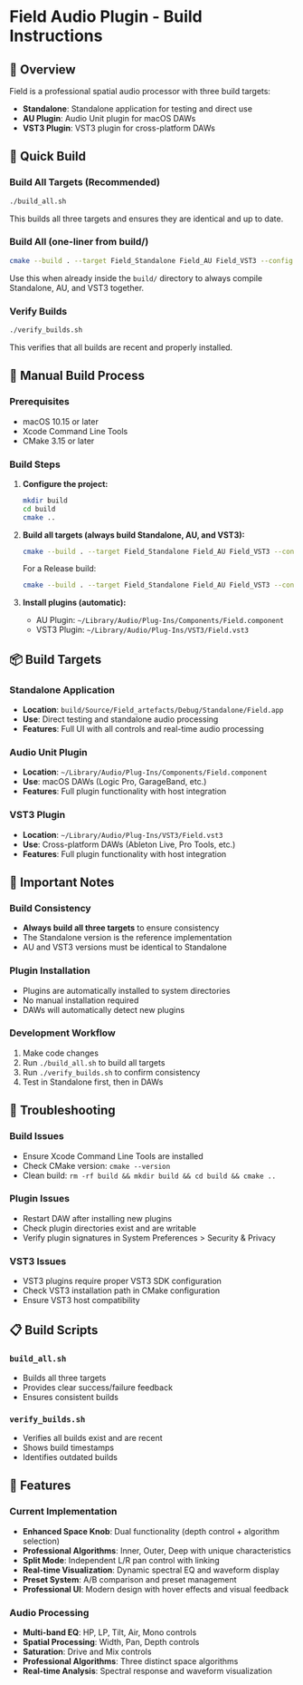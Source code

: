 # Field Audio Plugin - Build Instructions

## 🎵 Overview

Field is a professional spatial audio processor with three build targets:
- **Standalone**: Standalone application for testing and direct use
- **AU Plugin**: Audio Unit plugin for macOS DAWs
- **VST3 Plugin**: VST3 plugin for cross-platform DAWs

## 🚀 Quick Build

### Build All Targets (Recommended)
```bash
./build_all.sh
```

This builds all three targets and ensures they are identical and up to date.

### Build All (one-liner from build/)
```bash
cmake --build . --target Field_Standalone Field_AU Field_VST3 --config Debug -- -j 8
```

Use this when already inside the `build/` directory to always compile Standalone, AU, and VST3 together.

### Verify Builds
```bash
./verify_builds.sh
```

This verifies that all builds are recent and properly installed.

## 🔧 Manual Build Process

### Prerequisites
- macOS 10.15 or later
- Xcode Command Line Tools
- CMake 3.15 or later

### Build Steps

1. **Configure the project:**
   ```bash
   mkdir build
   cd build
   cmake ..
   ```

2. **Build all targets (always build Standalone, AU, and VST3):**
   ```bash
   cmake --build . --target Field_Standalone Field_AU Field_VST3 --config Debug -- -j 8
   ```

   For a Release build:
   ```bash
   cmake --build . --target Field_Standalone Field_AU Field_VST3 --config Release -- -j 8
   ```

3. **Install plugins (automatic):**
   - AU Plugin: `~/Library/Audio/Plug-Ins/Components/Field.component`
   - VST3 Plugin: `~/Library/Audio/Plug-Ins/VST3/Field.vst3`

## 📦 Build Targets

### Standalone Application
- **Location**: `build/Source/Field_artefacts/Debug/Standalone/Field.app`
- **Use**: Direct testing and standalone audio processing
- **Features**: Full UI with all controls and real-time audio processing

### Audio Unit Plugin
- **Location**: `~/Library/Audio/Plug-Ins/Components/Field.component`
- **Use**: macOS DAWs (Logic Pro, GarageBand, etc.)
- **Features**: Full plugin functionality with host integration

### VST3 Plugin
- **Location**: `~/Library/Audio/Plug-Ins/VST3/Field.vst3`
- **Use**: Cross-platform DAWs (Ableton Live, Pro Tools, etc.)
- **Features**: Full plugin functionality with host integration

## 🎯 Important Notes

### Build Consistency
- **Always build all three targets** to ensure consistency
- The Standalone version is the reference implementation
- AU and VST3 versions must be identical to Standalone

### Plugin Installation
- Plugins are automatically installed to system directories
- No manual installation required
- DAWs will automatically detect new plugins

### Development Workflow
1. Make code changes
2. Run `./build_all.sh` to build all targets
3. Run `./verify_builds.sh` to confirm consistency
4. Test in Standalone first, then in DAWs

## 🐛 Troubleshooting

### Build Issues
- Ensure Xcode Command Line Tools are installed
- Check CMake version: `cmake --version`
- Clean build: `rm -rf build && mkdir build && cd build && cmake ..`

### Plugin Issues
- Restart DAW after installing new plugins
- Check plugin directories exist and are writable
- Verify plugin signatures in System Preferences > Security & Privacy

### VST3 Issues
- VST3 plugins require proper VST3 SDK configuration
- Check VST3 installation path in CMake configuration
- Ensure VST3 host compatibility

## 📋 Build Scripts

### `build_all.sh`
- Builds all three targets
- Provides clear success/failure feedback
- Ensures consistent builds

### `verify_builds.sh`
- Verifies all builds exist and are recent
- Shows build timestamps
- Identifies outdated builds

## 🎵 Features

### Current Implementation
- **Enhanced Space Knob**: Dual functionality (depth control + algorithm selection)
- **Professional Algorithms**: Inner, Outer, Deep with unique characteristics
- **Split Mode**: Independent L/R pan control with linking
- **Real-time Visualization**: Dynamic spectral EQ and waveform display
- **Preset System**: A/B comparison and preset management
- **Professional UI**: Modern design with hover effects and visual feedback

### Audio Processing
- **Multi-band EQ**: HP, LP, Tilt, Air, Mono controls
- **Spatial Processing**: Width, Pan, Depth controls
- **Saturation**: Drive and Mix controls
- **Professional Algorithms**: Three distinct space algorithms
- **Real-time Analysis**: Spectral response and waveform visualization
